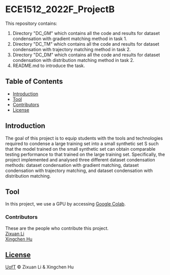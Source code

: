 # ECE1512_2022F_ProjectB

This repository contains:

1. Directory "DC_GM" which contains all the code and results for dataset condensation with gradient matching method in task 1.
3. Directory "DC_TM" which contains all the code and results for dataset condensation with trajectory matching method in task 2.
4. Directory "DC_DM" which contains all the code and results for dataset condensation with distribution matching method in task 2.
2. README.md to introduce the task.


## Table of Contents

- [Introduction](#Introduction)
- [Tool](#Tool)
- [Contributors](#Contributors)
- [License](#license)


## Introduction

The goal of this project is to equip students with the tools and technologies required to condense a large training set into a small synthetic set S such that the model trained on the small synthetic set can obtain comparable testing performance to that trained on the large training set. Specifically, the project implemented and analysed three different dataset condensation methods: dataset condensation with gradient matching, dataset condensation with trajectory matching, and dataset condensation with distribution matching.


## Tool

In this project, we use a GPU by accessing <a href="https://colab.research.google.com/">Google Colab</a>.


### Contributors

These are the people who contribute this project. </br>
<a href="https://github.com/SimonUW">Zixuan Li</a></br>
<a href="https://github.com/huxingchen1119">Xingchen Hu

## License

[UofT](LICENSE) © Zixuan Li & Xingchen Hu
